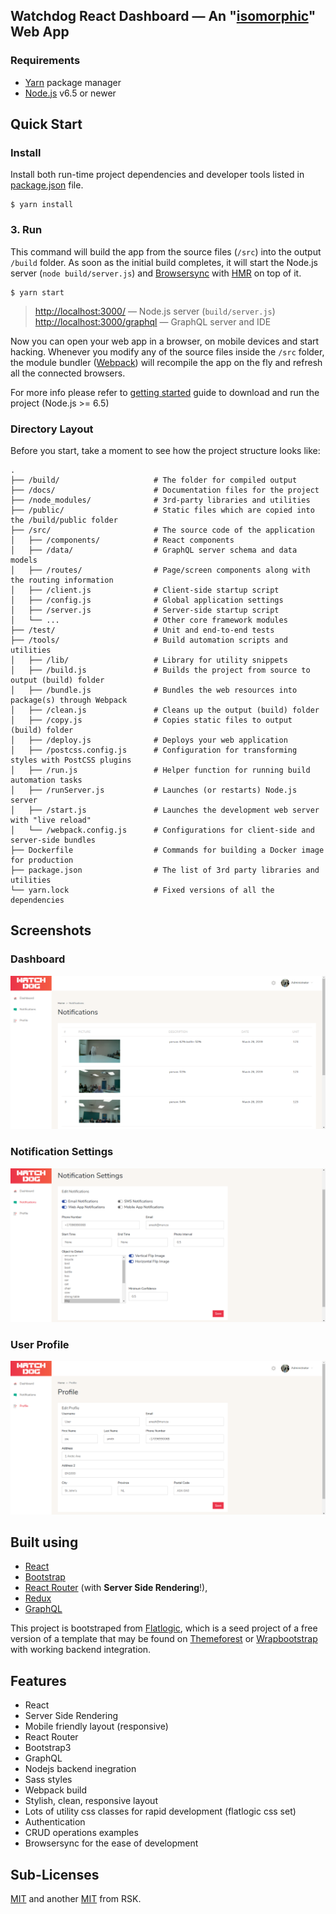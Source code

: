## Watchdog React Dashboard — An "[isomorphic](http://nerds.airbnb.com/isomorphic-javascript-future-web-apps/)" Web App

### Requirements

  * [Yarn](https://yarnpkg.com/) package manager
  * [Node.js](https://nodejs.org/) v6.5 or newer

## Quick Start

### Install

Install both run-time project dependencies and developer tools listed
in [package.json](../package.json) file.
```
$ yarn install
```

### 3. Run 

This command will build the app from the source files (`/src`) into the output
`/build` folder. As soon as the initial build completes, it will start the
Node.js server (`node build/server.js`) and [Browsersync](https://browsersync.io/)
with [HMR](https://webpack.github.io/docs/hot-module-replacement) on top of it.

```shell
$ yarn start
```

> [http://localhost:3000/](http://localhost:3000/) — Node.js server (`build/server.js`)<br>
> [http://localhost:3000/graphql](http://localhost:3000/graphql) — GraphQL server and IDE<br>

Now you can open your web app in a browser, on mobile devices and start
hacking. Whenever you modify any of the source files inside the `/src` folder,
the module bundler ([Webpack](http://webpack.github.io/)) will recompile the
app on the fly and refresh all the connected browsers.

For more info please refer to [getting started](./docs/getting-started.md) guide to download and run the project (Node.js >= 6.5)

### Directory Layout

Before you start, take a moment to see how the project structure looks like:

```
.
├── /build/                     # The folder for compiled output
├── /docs/                      # Documentation files for the project
├── /node_modules/              # 3rd-party libraries and utilities
├── /public/                    # Static files which are copied into the /build/public folder
├── /src/                       # The source code of the application
│   ├── /components/            # React components
│   ├── /data/                  # GraphQL server schema and data models
│   ├── /routes/                # Page/screen components along with the routing information
│   ├── /client.js              # Client-side startup script
│   ├── /config.js              # Global application settings
│   ├── /server.js              # Server-side startup script
│   └── ...                     # Other core framework modules
├── /test/                      # Unit and end-to-end tests
├── /tools/                     # Build automation scripts and utilities
│   ├── /lib/                   # Library for utility snippets
│   ├── /build.js               # Builds the project from source to output (build) folder
│   ├── /bundle.js              # Bundles the web resources into package(s) through Webpack
│   ├── /clean.js               # Cleans up the output (build) folder
│   ├── /copy.js                # Copies static files to output (build) folder
│   ├── /deploy.js              # Deploys your web application
│   ├── /postcss.config.js      # Configuration for transforming styles with PostCSS plugins
│   ├── /run.js                 # Helper function for running build automation tasks
│   ├── /runServer.js           # Launches (or restarts) Node.js server
│   ├── /start.js               # Launches the development web server with "live reload"
│   └── /webpack.config.js      # Configurations for client-side and server-side bundles
├── Dockerfile                  # Commands for building a Docker image for production
├── package.json                # The list of 3rd party libraries and utilities
└── yarn.lock                   # Fixed versions of all the dependencies
```

## Screenshots

### Dashboard
![Dashboard screenshot](dashboard.PNG)

### Notification Settings
![notification settings screenshot](notification_settings.PNG)

### User Profile
![profile screenshot](profile.PNG)


## Built using 
* [React](https://facebook.github.io/react/)
* [Bootstrap](http://getbootstrap.com/)
* [React Router](https://reacttraining.com/react-router/) (with **Server Side Rendering**!),
* [Redux](http://redux.js.org/)
* [GraphQL](http://graphql.org/)

This project is bootstraped from [Flatlogic](https://github.com/flatlogic/react-dashboard), which is a seed project of a free version of a template that may be found on [Themeforest](https://themeforest.net/category/site-templates/admin-templates)
or [Wrapbootstrap](https://wrapbootstrap.com/themes/admin) with working backend integration.

## Features
* React
* Server Side Rendering
* Mobile friendly layout (responsive)
* React Router
* Bootstrap3
* GraphQL
* Nodejs backend inegration
* Sass styles
* Webpack build
* Stylish, clean, responsive layout
* Lots of utility css classes for rapid development (flatlogic css set)
* Authentication
* CRUD operations examples
* Browsersync for the ease of development

## Sub-Licenses

[MIT](https://github.com/flatlogic/react-dashboard/blob/master/LICENSE.txt) and another [MIT](https://github.com/flatlogic/react-dashboard/blob/master/LICENSE-react-starter-kit.txt) from RSK.
